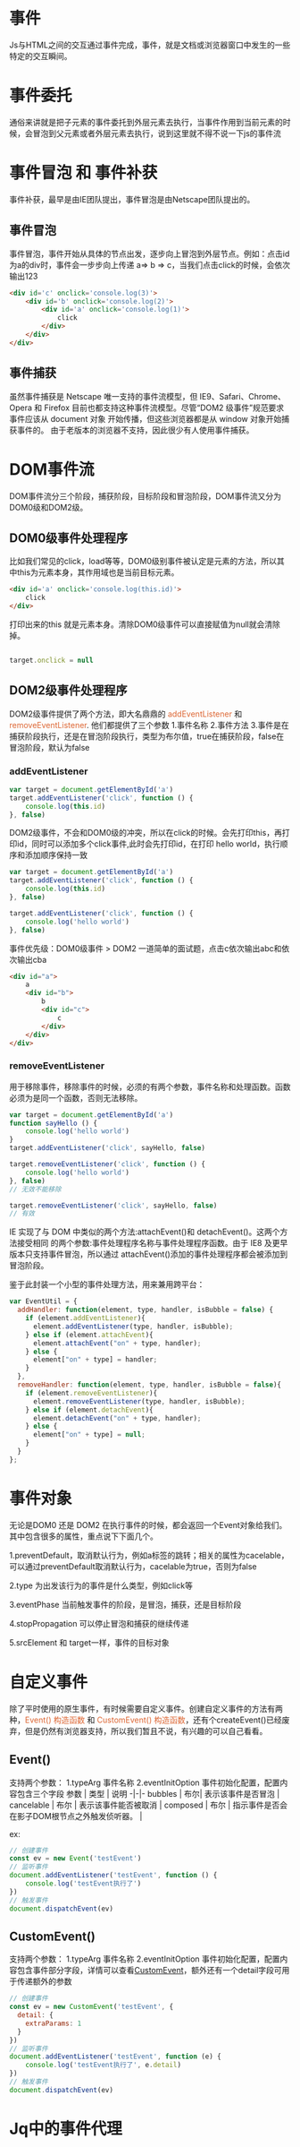 # 事件
Js与HTML之间的交互通过事件完成，事件，就是文档或浏览器窗口中发生的一些 特定的交互瞬间。

# 事件委托

通俗来讲就是把子元素的事件委托到外层元素去执行，当事件作用到当前元素的时候，会冒泡到父元素或者外层元素去执行，说到这里就不得不说一下js的事件流

# 事件冒泡 和 事件补获

事件补获，最早是由IE团队提出，事件冒泡是由Netscape团队提出的。

## 事件冒泡

事件冒泡，事件开始从具体的节点出发，逐步向上冒泡到外层节点。例如：点击id为a的div时，事件会一步步向上传递 a=> b => c，当我们点击click的时候，会依次输出123

```html
<div id='c' onclick='console.log(3)'>
    <div id='b' onclick='console.log(2)'>
        <div id='a' onclick='console.log(1)'>
            click
        </div>
    </div>
</div>
```

## 事件捕获

虽然事件捕获是 Netscape 唯一支持的事件流模型，但 IE9、Safari、Chrome、Opera 和 Firefox 目前也都支持这种事件流模型。尽管“DOM2 级事件”规范要求事件应该从 document 对象
开始传播，但这些浏览器都是从 window 对象开始捕获事件的。
由于老版本的浏览器不支持，因此很少有人使用事件捕获。

# DOM事件流

DOM事件流分三个阶段，捕获阶段，目标阶段和冒泡阶段，DOM事件流又分为DOM0级和DOM2级。

## DOM0级事件处理程序

比如我们常见的click，load等等，DOM0级别事件被认定是元素的方法，所以其中this为元素本身，其作用域也是当前目标元素。
```html
<div id='a' onclick='console.log(this.id)'>
    click
</div>
```
打印出来的this 就是元素本身。清除DOM0级事件可以直接赋值为null就会清除掉。
```js

target.onclick = null

```

## DOM2级事件处理程序

DOM2级事件提供了两个方法，即大名鼎鼎的 <font style='color: #dd6633'>addEventListener</font> 和 <font style='color: #dd6633'>removeEventListener</font>.
他们都提供了三个参数
1.事件名称
2.事件方法 
3.事件是在捕获阶段执行，还是在冒泡阶段执行，类型为布尔值，true在捕获阶段，false在冒泡阶段，默认为false

### addEventListener
```js
var target = document.getElementById('a')
target.addEventListener('click', function () {
    console.log(this.id)
}, false)
```
DOM2级事件，不会和DOM0级的冲突，所以在click的时候。会先打印this，再打印id，同时可以添加多个click事件,此时会先打印id，在打印 hello world，执行顺序和添加顺序保持一致

```js
var target = document.getElementById('a')
target.addEventListener('click', function () {
    console.log(this.id)
}, false)

target.addEventListener('click', function () {
    console.log('hello world')
}, false)
```
事件优先级：DOM0级事件 > DOM2
一道简单的面试题，点击c依次输出abc和依次输出cba
```html
<div id="a">
    a
    <div id="b">
        b
        <div id="c">
            c
        </div>
    </div>
</div>
````

### removeEventListener

用于移除事件，移除事件的时候，必须的有两个参数，事件名称和处理函数。函数必须为是同一个函数，否则无法移除。

```js
var target = document.getElementById('a')
function sayHello () {
    console.log('hello world')
}
target.addEventListener('click', sayHello, false)

target.removeEventListener('click', function () {
    console.log('hello world')
}, false)
// 无效不能移除

target.removeEventListener('click', sayHello, false)
// 有效
```

IE 实现了与 DOM 中类似的两个方法:attachEvent()和 detachEvent()。这两个方法接受相同 的两个参数:事件处理程序名称与事件处理程序函数。由于 IE8 及更早版本只支持事件冒泡，所以通过 attachEvent()添加的事件处理程序都会被添加到冒泡阶段。

鉴于此封装一个小型的事件处理方法，用来兼用跨平台：
```js
var EventUtil = {
  addHandler: function(element, type, handler, isBubble = false) { 
    if (element.addEventListener){
      element.addEventListener(type, handler, isBubble);
    } else if (element.attachEvent){
      element.attachEvent("on" + type, handler); 
    } else {
      element["on" + type] = handler; 
    }
  },
  removeHandler: function(element, type, handler, isBubble = false){
    if (element.removeEventListener){
      element.removeEventListener(type, handler, isBubble);
    } else if (element.detachEvent){
      element.detachEvent("on" + type, handler);
    } else {
      element["on" + type] = null;
    } 
  }
};
```

# 事件对象

无论是DOM0 还是 DOM2 在执行事件的时候，都会返回一个Event对象给我们。其中包含很多的属性，重点说下下面几个。

1.preventDefault，取消默认行为，例如a标签的跳转；相关的属性为cacelable，可以通过preventDefault取消默认行为，cacelable为true，否则为false

2.type 为出发该行为的事件是什么类型，例如click等

3.eventPhase 当前触发事件的阶段，是冒泡，捕获，还是目标阶段

4.stopPropagation 可以停止冒泡和捕获的继续传递

5.srcElement 和 target一样，事件的目标对象

# 自定义事件

除了平时使用的原生事件，有时候需要自定义事件。创建自定义事件的方法有两种，<font style='color: #dd6633'>Event() 构造函数</font> 和 <font style='color: #dd6633'>CustomEvent() 构造函数</font>，还有个createEvent()已经废弃，但是仍然有浏览器支持，所以我们暂且不说，有兴趣的可以自己看看。

## Event() 

支持两个参数：
1.typeArg 事件名称
2.eventInitOption 事件初始化配置，配置内容包含三个字段
参数 | 类型 |  说明
-|-|-
bubbles | 布尔| 表示该事件是否冒泡 |
cancelable | 布尔 | 表示该事件能否被取消 |
composed | 布尔 | 指示事件是否会在影子DOM根节点之外触发侦听器。 |

ex:
```js
// 创建事件
const ev = new Event('testEvent')
// 监听事件
document.addEventListener('testEvent', function () {
    console.log('testEvent执行了')
})
// 触发事件
document.dispatchEvent(ev)
```

## CustomEvent()

支持两个参数：
1.typeArg 事件名称
2.eventInitOption 事件初始化配置，配置内容包含事件部分字段，详情可以查看[CustomEvent](https://developer.mozilla.org/zh-CN/docs/Web/API/Event/Event)，额外还有一个detail字段可用于传递额外的参数

```js
// 创建事件
const ev = new CustomEvent('testEvent', {
  detail: {
    extraParams: 1
  }
})
// 监听事件
document.addEventListener('testEvent', function (e) {
    console.log('testEvent执行了', e.detail)
})
// 触发事件
document.dispatchEvent(ev)
```

# Jq中的事件代理
